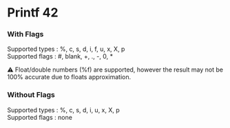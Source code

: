 # Printf 42

### With Flags

Supported types : %, c, s, d, i, f, u, x, X, p <br/>
Supported flags : #, blank, +, ., -, 0, *

⚠️ Float/double numbers (%f) are supported, however the result may not be 100% accurate due to floats approximation.

### Without Flags
Supported types : %, c, s, d, i, u, x, X, p <br/>
Supported flags : none

